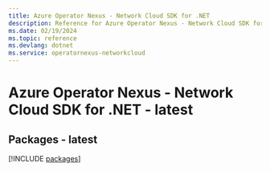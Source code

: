 ```yaml
---
title: Azure Operator Nexus - Network Cloud SDK for .NET
description: Reference for Azure Operator Nexus - Network Cloud SDK for .NET
ms.date: 02/19/2024
ms.topic: reference
ms.devlang: dotnet
ms.service: operatornexus-networkcloud
---
```

# Azure Operator Nexus - Network Cloud SDK for .NET - latest
## Packages - latest
[!INCLUDE [packages](operator-nexus---network-cloud-index.md)]